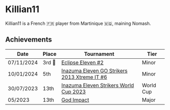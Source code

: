 # Killian11

Killian11 is a French :fr: player from Martinique :martinique:, maining Nomash.

## Achievements

|Date|Place|Tournament|Tier|
|-|-|-|-|
| 07/11/2024 |3rd :3rd_place_medal:| [Eclipse Eleven #2](../../tournaments/misc/eclipse2.md) | Minor |
| 10/01/2024 | 5th | [Inazuma Eleven GO Strikers 2013 Xtreme IT #6](../../tournaments/italia/it6.md) | Minor |
| 30/07/2023 | 13th | [Inazuma Eleven Strikers World Cup 2023](../../tournaments/worldcup23.md) | World Cup |
| 05/2023 | 13th | [God Impact](../../tournaments/misc/godimpact.md) | Major |
